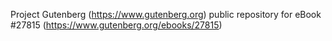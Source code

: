 Project Gutenberg (https://www.gutenberg.org) public repository for eBook #27815 (https://www.gutenberg.org/ebooks/27815)
